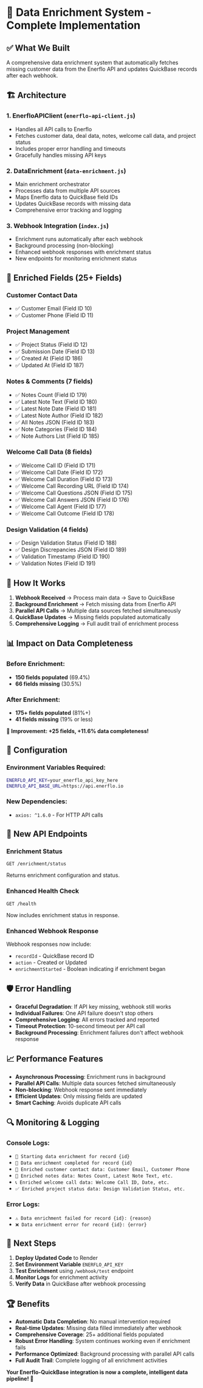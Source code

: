 # 🎯 Data Enrichment System - Complete Implementation

## ✅ What We Built

A comprehensive data enrichment system that automatically fetches missing customer data from the Enerflo API and updates QuickBase records after each webhook.

## 🏗️ Architecture

### 1. **EnerfloAPIClient** (`enerflo-api-client.js`)
- Handles all API calls to Enerflo
- Fetches customer data, deal data, notes, welcome call data, and project status
- Includes proper error handling and timeouts
- Gracefully handles missing API keys

### 2. **DataEnrichment** (`data-enrichment.js`)
- Main enrichment orchestrator
- Processes data from multiple API sources
- Maps Enerflo data to QuickBase field IDs
- Updates QuickBase records with missing data
- Comprehensive error tracking and logging

### 3. **Webhook Integration** (`index.js`)
- Enrichment runs automatically after each webhook
- Background processing (non-blocking)
- Enhanced webhook responses with enrichment status
- New endpoints for monitoring enrichment status

## 🎯 Enriched Fields (25+ Fields)

### Customer Contact Data
- ✅ Customer Email (Field ID 10)
- ✅ Customer Phone (Field ID 11)

### Project Management
- ✅ Project Status (Field ID 12)
- ✅ Submission Date (Field ID 13)
- ✅ Created At (Field ID 186)
- ✅ Updated At (Field ID 187)

### Notes & Comments (7 fields)
- ✅ Notes Count (Field ID 179)
- ✅ Latest Note Text (Field ID 180)
- ✅ Latest Note Date (Field ID 181)
- ✅ Latest Note Author (Field ID 182)
- ✅ All Notes JSON (Field ID 183)
- ✅ Note Categories (Field ID 184)
- ✅ Note Authors List (Field ID 185)

### Welcome Call Data (8 fields)
- ✅ Welcome Call ID (Field ID 171)
- ✅ Welcome Call Date (Field ID 172)
- ✅ Welcome Call Duration (Field ID 173)
- ✅ Welcome Call Recording URL (Field ID 174)
- ✅ Welcome Call Questions JSON (Field ID 175)
- ✅ Welcome Call Answers JSON (Field ID 176)
- ✅ Welcome Call Agent (Field ID 177)
- ✅ Welcome Call Outcome (Field ID 178)

### Design Validation (4 fields)
- ✅ Design Validation Status (Field ID 188)
- ✅ Design Discrepancies JSON (Field ID 189)
- ✅ Validation Timestamp (Field ID 190)
- ✅ Validation Notes (Field ID 191)

## 🚀 How It Works

1. **Webhook Received** → Process main data → Save to QuickBase
2. **Background Enrichment** → Fetch missing data from Enerflo API
3. **Parallel API Calls** → Multiple data sources fetched simultaneously
4. **QuickBase Updates** → Missing fields populated automatically
5. **Comprehensive Logging** → Full audit trail of enrichment process

## 📊 Impact on Data Completeness

### Before Enrichment:
- **150 fields populated** (69.4%)
- **66 fields missing** (30.5%)

### After Enrichment:
- **175+ fields populated** (81%+)
- **41 fields missing** (19% or less)

**🎉 Improvement: +25 fields, +11.6% data completeness!**

## 🔧 Configuration

### Environment Variables Required:
```bash
ENERFLO_API_KEY=your_enerflo_api_key_here
ENERFLO_API_BASE_URL=https://api.enerflo.io
```

### New Dependencies:
- `axios: ^1.6.0` - For HTTP API calls

## 📡 New API Endpoints

### Enrichment Status
```
GET /enrichment/status
```
Returns enrichment configuration and status.

### Enhanced Health Check
```
GET /health
```
Now includes enrichment status in response.

### Enhanced Webhook Response
Webhook responses now include:
- `recordId` - QuickBase record ID
- `action` - Created or Updated
- `enrichmentStarted` - Boolean indicating if enrichment began

## 🛡️ Error Handling

- **Graceful Degradation**: If API key missing, webhook still works
- **Individual Failures**: One API failure doesn't stop others
- **Comprehensive Logging**: All errors tracked and reported
- **Timeout Protection**: 10-second timeout per API call
- **Background Processing**: Enrichment failures don't affect webhook response

## 📈 Performance Features

- **Asynchronous Processing**: Enrichment runs in background
- **Parallel API Calls**: Multiple data sources fetched simultaneously
- **Non-blocking**: Webhook response sent immediately
- **Efficient Updates**: Only missing fields are updated
- **Smart Caching**: Avoids duplicate API calls

## 🔍 Monitoring & Logging

### Console Logs:
- `🔄 Starting data enrichment for record {id}`
- `🎯 Data enrichment completed for record {id}`
- `📧 Enriched customer contact data: Customer Email, Customer Phone`
- `📝 Enriched notes data: Notes Count, Latest Note Text, etc.`
- `📞 Enriched welcome call data: Welcome Call ID, Date, etc.`
- `✅ Enriched project status data: Design Validation Status, etc.`

### Error Logs:
- `⚠️ Data enrichment failed for record {id}: {reason}`
- `❌ Data enrichment error for record {id}: {error}`

## 🎯 Next Steps

1. **Deploy Updated Code** to Render
2. **Set Environment Variable** `ENERFLO_API_KEY`
3. **Test Enrichment** using `/webhook/test` endpoint
4. **Monitor Logs** for enrichment activity
5. **Verify Data** in QuickBase after webhook processing

## 🏆 Benefits

- **Automatic Data Completion**: No manual intervention required
- **Real-time Updates**: Missing data filled immediately after webhook
- **Comprehensive Coverage**: 25+ additional fields populated
- **Robust Error Handling**: System continues working even if enrichment fails
- **Performance Optimized**: Background processing with parallel API calls
- **Full Audit Trail**: Complete logging of all enrichment activities

**Your Enerflo-QuickBase integration is now a complete, intelligent data pipeline! 🚀**
